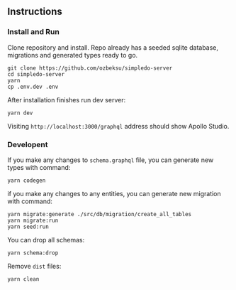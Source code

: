 ## Instructions

### Install and Run

Clone repository and install. Repo already has a seeded sqlite database, migrations and generated types ready to go.

```shell
git clone https://github.com/ozbeksu/simpledo-server
cd simpledo-server
yarn
cp .env.dev .env
```

After installation finishes run dev server:

```shell
yarn dev
```

Visiting `http://localhost:3000/graphql` address should show Apollo Studio.

### Developent

If you make any changes to `schema.graphql` file, you can generate new types with command:

```shell
yarn codegen
```

if you make any changes to any entities, you can generate new migration with command:

```shell
yarn migrate:generate ./src/db/migration/create_all_tables
yarn migrate:run
yarn seed:run
```

You can drop all schemas:

```shell
yarn schema:drop
```

Remove `dist` files:

```shell
yarn clean
```